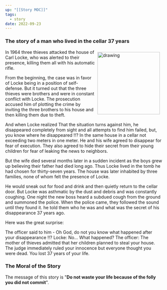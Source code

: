 ```yaml
---
up: "[[Story MOC]]"
tags:
  - story
date: 2022-09-23
---
```

### The story of a man who lived in the cellar 37 years

<div style="float: right; padding:8px; width:200px;"><img src="https://tse1.mm.bing.net/th/id/OIG3.YxkS.xJbhoz0Xh5yaLqR?pid=ImgGn" alt="drawing" width="200"/></div>
In 1964 three thieves attacked the house of Carl Locke, who was alerted to their presence, killing them all with his automatic rifle.

From the beginning, the case was in favor of Locke being in a position of self-defense. But it turned out that the three thieves were brothers and were in constant conflict with Locke. The prosecution accused him of plotting the crime by inviting the three brothers to his house and then killing them due to theft.

And when Locke realized That the situation turns against him, he disappeared completely from sight and all attempts to find him failed, but, you know where he disappeared !!? In the same house in a cellar not exceeding two meters in one meter. He and his wife agreed to disappear for fear of execution. They also agreed to hide their secret from their young children for fear of leaking the news to neighbors.

But the wife died several months later in a sudden incident as the boys grew up believing their father had died long ago. Thus Locke lived in the tomb he had chosen for thirty-seven years. The house was later inhabited by three families, none of whom felt the presence of Locke.

He would sneak out for food and drink and then quietly return to the cellar door. But Locke was asthmatic by the dust and debris and was constantly coughing. One night the new boss heard a subdued cough from the ground and summoned the police. When the police came, they followed the sound until they found it. he told them who he was and what was the secret of his disappearance 37 years ago.

Here was the great surprise:

The officer said to him - Oh God, do not you know what happened after your disappearance !!? Locke: No... What happened? The officer: The mother of thieves admitted that her children planned to steal your house. The judge immediately ruled your innocence but everyone thought you were dead. You lost 37 years of your life.

### The Moral of the Story
The message of this story is "**Do not waste your life because of the folly you did not commit**".